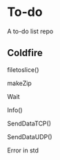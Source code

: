 # To-do
A to-do list repo

## Coldfire

filetoslice()

makeZip

Wait

Info()

SendDataTCP()

SendDataUDP()

Error in std
